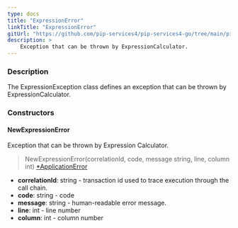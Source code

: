 ```yaml
---
type: docs
title: "ExpressionError"
linkTitle: "ExpressionError"
gitUrl: "https://github.com/pip-services4/pip-services4-go/tree/main/pip-services4-expressions-go"
description: > 
    Exception that can be thrown by ExpressionCalculator.
---
```


### Description

The ExpressionException class defines an exception that can be thrown by ExpressionCalculator.

### Constructors

#### NewExpressionError
Exception that can be thrown by Expression Calculator.

> NewExpressionError(correlationId, code, message string, line, column int) [*ApplicationError](../../../../commons/errors/application_error)

- **correlationId**: string - transaction id used to trace execution through the call chain.
- **code**: string - code
- **message**: string - human-readable error message.
- **line**: int - line number
- **column**: int - column number

